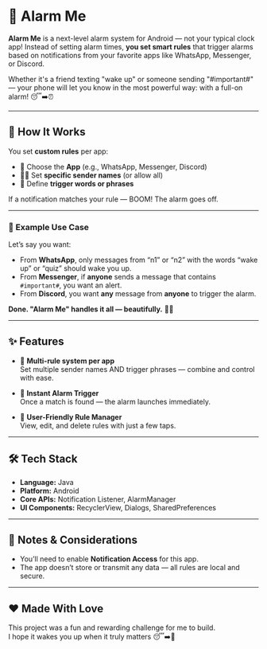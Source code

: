 # 🔔 Alarm Me

**Alarm Me** is a next-level alarm system for Android — not your typical clock app! Instead of setting alarm times, **you set smart rules** that trigger alarms based on notifications from your favorite apps like WhatsApp, Messenger, or Discord.

Whether it's a friend texting "wake up" or someone sending "#important#" — your phone will let you know in the most powerful way: with a full-on alarm! 😴➡️⏰

---

## 🧠 How It Works

You set **custom rules** per app:

- 📲 Choose the **App** (e.g., WhatsApp, Messenger, Discord)
- 🧑‍💬 Set **specific sender names** (or allow all)
- 📝 Define **trigger words or phrases**

If a notification matches your rule — BOOM! The alarm goes off.

---

### 📘 Example Use Case

Let’s say you want:

- From **WhatsApp**, only messages from “n1” or “n2” with the words “wake up” or “quiz” should wake you up.
- From **Messenger**, if **anyone** sends a message that contains `#important#`, you want an alert.
- From **Discord**, you want **any** message from **anyone** to trigger the alarm.

**Done.  "Alarm Me" handles it all — beautifully.** 🥹✨

---

## ✨ Features

- 🎯 **Multi-rule system per app**  
  Set multiple sender names AND trigger phrases — combine and control with ease.

- 🚨 **Instant Alarm Trigger**  
  Once a match is found — the alarm launches immediately.

- 🧩 **User-Friendly Rule Manager**  
  View, edit, and delete rules with just a few taps.

---

## 🛠️ Tech Stack

- **Language:** Java  
- **Platform:** Android  
- **Core APIs:** Notification Listener, AlarmManager  
- **UI Components:** RecyclerView, Dialogs, SharedPreferences  

---

## 🚧 Notes & Considerations

- You’ll need to enable **Notification Access** for this app.
- The app doesn’t store or transmit any data — all rules are local and secure.

---

## ❤️ Made With Love

This project was a fun and rewarding challenge for me to build.  
I hope it wakes you up when it truly matters 😴➡️📣
